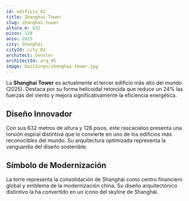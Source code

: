 ```yaml
---
id: edificio_02
title: Shanghai Tower
slug: shanghai-tower
altura_m: 632
pisos: 128
anio: 2015
city: Shanghái
cityId: city_02
architect: Gensler
architectId: arq_05
image: buildings/shanghai-tower.jpg
---
```


La **Shanghai Tower** es actualmente el tercer edificio más alto del mundo (2025). Destaca por su forma helicoidal retorcida que reduce un 24% las fuerzas del viento y mejora significativamente la eficiencia energética.

## Diseño Innovador

Con sus 632 metros de altura y 128 pisos, este rascacielos presenta una torsión espiral distintiva que lo convierte en uno de los edificios más reconocibles del mundo. Su arquitectura optimizada representa la vanguardia del diseño sostenible.

## Símbolo de Modernización

La torre representa la consolidación de Shanghái como centro financiero global y emblema de la modernización china. Su diseño arquitectónico distintivo la ha convertido en un ícono del skyline de Shanghái.
